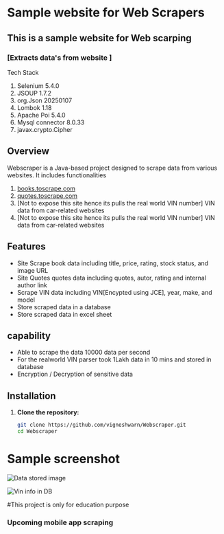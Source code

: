 # Sample website for Web Scrapers
## This is a sample website for Web scarping
### [Extracts data's from website ]

Tech Stack
1. Selenium 5.4.0
2. JSOUP 1.7.2
3. org.Json 20250107
4. Lombok 1.18
5. Apache Poi 5.4.0
6. Mysql connector 8.0.33
7. javax.crypto.Cipher

## Overview
Webscraper is a Java-based project designed to scrape data from various websites. It includes functionalities
1. [books.toscrape.com](https://books.toscrape.com)
2. [quotes.toscrape.com](https://quotes.toscrape.com)
3. [Not to expose this site hence its pulls the real world VIN number] VIN data from car-related websites
4. [Not to expose this site hence its pulls the real world VIN number] VIN data from car-related websites

## Features
- Site Scrape book data including title, price, rating, stock status, and image URL
- Site Quotes quotes data including quotes, autor, rating and internal author link
- Scrape VIN data including VIN[Encypted using JCE], year, make, and model
- Store scraped data in a database
- Store scraped data in excel sheet


## capability
- Able to scrape the data 10000 data per second
- For the realworld VIN parser took 1Lakh data in 10 mins and stored in database
- Encryption / Decryption of sensitive data

## Installation
1. **Clone the repository:**
   ```sh
   git clone https://github.com/vigneshwarn/Webscraper.git
   cd Webscraper

# Sample screenshot

![Data stored image](https://github.com/vigneshwarn/Webscraper/assets/main/Datastrored.jpg?raw=true)

![Vin info in DB](https://github.com/vigneshwarn/Webscraper/assets/main/VinStoredInfo.jpg?raw=true)

#This project is only for education purpose


### Upcoming mobile app scraping